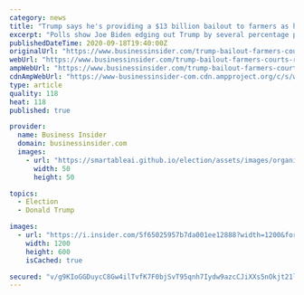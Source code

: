 ```yaml
---
category: news
title: "Trump says he's providing a $13 billion bailout to farmers as he seeks support from rural voters ahead of November"
excerpt: "Polls show Joe Biden edging out Trump by several percentage points in the key battleground state of Wisconsin."
publishedDateTime: 2020-09-18T19:40:00Z
originalUrl: "https://www.businessinsider.com/trump-bailout-farmers-courts-rural-support-election-economy-2020-9"
webUrl: "https://www.businessinsider.com/trump-bailout-farmers-courts-rural-support-election-economy-2020-9"
ampWebUrl: "https://www.businessinsider.com/trump-bailout-farmers-courts-rural-support-election-economy-2020-9?amp"
cdnAmpWebUrl: "https://www-businessinsider-com.cdn.ampproject.org/c/s/www.businessinsider.com/trump-bailout-farmers-courts-rural-support-election-economy-2020-9?amp"
type: article
quality: 118
heat: 118
published: true

provider:
  name: Business Insider
  domain: businessinsider.com
  images:
    - url: "https://smartableai.github.io/election/assets/images/organizations/businessinsider.com-50x50.jpg"
      width: 50
      height: 50

topics:
  - Election
  - Donald Trump

images:
  - url: "https://i.insider.com/5f65025957b7da001ee12888?width=1200&format=jpeg"
    width: 1200
    height: 600
    isCached: true

secured: "v/g9KIoGGDuycC8Gw4ilTvfK7F0bjSvT95qnh7Iydw9azcCJiXXs5nOkjt21lanEcNXq2V5CLBjjc51UNyN8/ySPKxWbDZGM7lt3LfkFncwefBM1coSjT/BflLJs3Xp0UrqwhccH1Lrovusgdhh3RwDKvUR7BPyH0qJdrkRb221tRhedILikN9VRJgAVIfEyQXs/HUbU+UvFE0FdPhi4R7MgVJCMjcUJ7jtgUcnMOgKccsCphOTgkF2Se/pr0HlV6PZz0hn3zbsGCY8AF3bR8sUe0W/KR1fAZkAZq02gPHCxqElEEpLw03aD85UOC/QflPRvyLbPLyJFRHKWYtDm0Ls5n3Xcr0DF4ralW1beehw=;FCO2SsmJ3R0YoxxBpF/c8A=="
---
```


